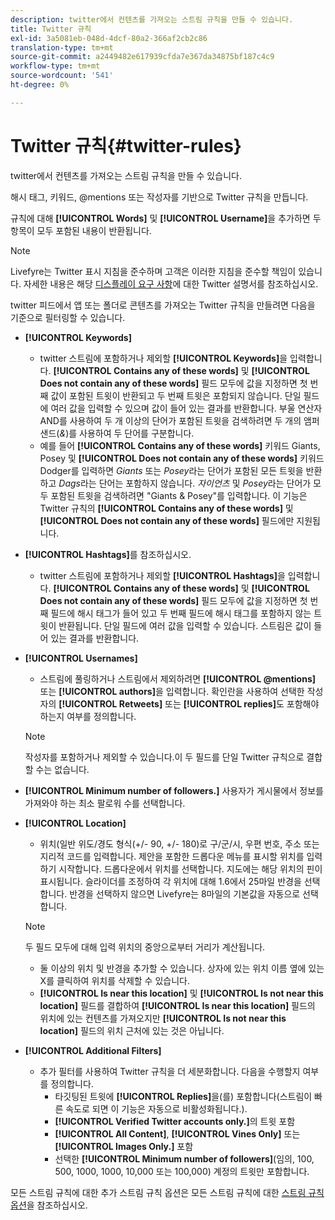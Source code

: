 ```yaml
---
description: twitter에서 컨텐츠를 가져오는 스트림 규칙을 만들 수 있습니다.
title: Twitter 규칙
exl-id: 3a5081eb-048d-4dcf-80a2-366af2cb2c86
translation-type: tm+mt
source-git-commit: a2449482e617939cfda7e367da34875bf187c4c9
workflow-type: tm+mt
source-wordcount: '541'
ht-degree: 0%

---
```


# Twitter 규칙{#twitter-rules}

twitter에서 컨텐츠를 가져오는 스트림 규칙을 만들 수 있습니다.

해시 태그, 키워드, @mentions 또는 작성자를 기반으로 Twitter 규칙을 만듭니다.

규칙에 대해 **[!UICONTROL Words]** 및 **[!UICONTROL Username]**&#x200B;을 추가하면 두 항목이 모두 포함된 내용이 반환됩니다.

>[!NOTE]
>
>Livefyre는 Twitter 표시 지침을 준수하며 고객은 이러한 지침을 준수할 책임이 있습니다. 자세한 내용은 해당 [디스플레이 요구 사항](https://dev.twitter.com/terms/display-requirements)에 대한 Twitter 설명서를 참조하십시오.

twitter 피드에서 앱 또는 폴더로 콘텐츠를 가져오는 Twitter 규칙을 만들려면 다음을 기준으로 필터링할 수 있습니다.

* **[!UICONTROL Keywords]**
   * twitter 스트림에 포함하거나 제외할 **[!UICONTROL Keywords]**&#x200B;을 입력합니다. **[!UICONTROL Contains any of these words]** 및 **[!UICONTROL Does not contain any of these words]** 필드 모두에 값을 지정하면 첫 번째 값이 포함된 트윗이 반환되고 두 번째 트윗은 포함되지 않습니다. 단일 필드에 여러 값을 입력할 수 있으며 값이 들어 있는 결과를 반환합니다. 부울 연산자 AND를 사용하여 두 개 이상의 단어가 포함된 트윗을 검색하려면 두 개의 앰퍼샌드(*&amp;*)를 사용하여 두 단어를 구분합니다.
   * 예를 들어 **[!UICONTROL Contains any of these words]** 키워드 Giants, Posey 및 **[!UICONTROL Does not contain any of these words]** 키워드 Dodger를 입력하면 *Giants* 또는 *Posey*&#x200B;라는 단어가 포함된 모든 트윗을 반환하고 *Dags*라는 단어는 포함하지 않습니다.
*자이언츠* 및 *Posey*&#x200B;라는 단어가 모두 포함된 트윗을 검색하려면 &quot;Giants &amp; Posey&quot;를 입력합니다. 이 기능은 Twitter 규칙의 **[!UICONTROL Contains any of these words]** 및 **[!UICONTROL Does not contain any of these words]** 필드에만 지원됩니다.

* **[!UICONTROL Hashtags]**&#x200B;를 참조하십시오.
   * twitter 스트림에 포함하거나 제외할 **[!UICONTROL Hashtags]**&#x200B;을 입력합니다. **[!UICONTROL Contains any of these words]** 및 **[!UICONTROL Does not contain any of these words]** 필드 모두에 값을 지정하면 첫 번째 필드에 해시 태그가 들어 있고 두 번째 필드에 해시 태그를 포함하지 않는 트윗이 반환됩니다. 단일 필드에 여러 값을 입력할 수 있습니다. 스트림은 값이 들어 있는 결과를 반환합니다.

* **[!UICONTROL Usernames]**
   * 스트림에 풀링하거나 스트림에서 제외하려면 **[!UICONTROL @mentions]** 또는 **[!UICONTROL authors]**&#x200B;을 입력합니다. 확인란을 사용하여 선택한 작성자의 **[!UICONTROL Retweets]** 또는 **[!UICONTROL replies]**&#x200B;도 포함해야 하는지 여부를 정의합니다.

   >[!NOTE]
   >
   >작성자를 포함하거나 제외할 수 있습니다.이 두 필드를 단일 Twitter 규칙으로 결합할 수는 없습니다.

* **[!UICONTROL Minimum number of followers.]** 사용자가 게시물에서 정보를 가져와야 하는 최소 팔로워 수를 선택합니다.
* **[!UICONTROL Location]**

   * 위치(일반 위도/경도 형식(+/- 90, +/- 180)로 구/군/시, 우편 번호, 주소 또는 지리적 코드를 입력합니다. 제안을 포함한 드롭다운 메뉴를 표시할 위치를 입력하기 시작합니다. 드롭다운에서 위치를 선택합니다. 지도에는 해당 위치의 핀이 표시됩니다. 슬라이더를 조정하여 각 위치에 대해 1.6에서 25마일 반경을 선택합니다. 반경을 선택하지 않으면 Livefyre는 8마일의 기본값을 자동으로 선택합니다.
   >[!NOTE]
   >
   >두 필드 모두에 대해 입력 위치의 중앙으로부터 거리가 계산됩니다.

   * 둘 이상의 위치 및 반경을 추가할 수 있습니다. 상자에 있는 위치 이름 옆에 있는 X를 클릭하여 위치를 삭제할 수 있습니다.
   * **[!UICONTROL Is near this location]** 및 **[!UICONTROL Is not near this location]** 필드를 결합하여 **[!UICONTROL Is near this location]** 필드의 위치에 있는 컨텐츠를 가져오지만 **[!UICONTROL Is not near this location]** 필드의 위치 근처에 있는 것은 아닙니다.


* **[!UICONTROL Additional Filters]**
   * 추가 필터를 사용하여 Twitter 규칙을 더 세분화합니다. 다음을 수행할지 여부를 정의합니다.
      * 타깃팅된 트윗에 **[!UICONTROL Replies]**&#x200B;을(를) 포함합니다(스트림이 빠른 속도로 되면 이 기능은 자동으로 비활성화됩니다.).
      * **[!UICONTROL Verified Twitter accounts only.]**&#x200B;의 트윗 포함
      * **[!UICONTROL All Content]**, **[!UICONTROL Vines Only]** 또는 **[!UICONTROL Images Only.]** 포함
      * 선택한 **[!UICONTROL Minimum number of followers]**(임의, 100, 500, 1000, 1000, 10,000 또는 100,000) 계정의 트윗만 포함합니다.

모든 스트림 규칙에 대한 추가 스트림 규칙 옵션은 모든 스트림 규칙에 대한 [스트림 규칙 옵션](../c-streams/c-stream-rule-options-for-all-stream-rules.md#c_stream_rule_options_for_all_stream_rules)을 참조하십시오.

